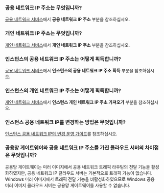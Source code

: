 ### 공용 네트워크 IP 주소는 무엇입니까?

[공용 네트워크 서비스](https://intl.intl.cloud.tencent.com/document/product/213/5224)에서 **공용 네트워크 IP 주소** 부분을 참조하십시오.

### 개인 네트워크 IP 주소는 무엇입니까?

[개인 네트워크 서비스](https://intl.intl.cloud.tencent.com/document/product/213/5225)에서 **개인 네트워크 IP 주소** 부분을 참조하십시오.

### 인스턴스의 공용 네트워크 IP 주소는 어떻게 획득합니까?

[공용 네트워크 서비스](https://intl.intl.cloud.tencent.com/document/product/213/5224)에서 **인스턴스의 공용 네트워크 IP 주소 획득** 부분을 참조하십시오.

### 인스턴스의 개인 네트워크 IP 주소는 어떻게 획득합니까?

[개인 네트워크 서비스](https://intl.intl.cloud.tencent.com/document/product/213/5225)에서 **인스턴스 개인 네트워크 IP 주소 가져오기** 부분을 참조하십시오.

### 인스턴스 공용 네트워크 IP를 변경하는 방법은 무엇입니까?

[인스턴스 공용 네트워크 IP의 변경 운영 가이드](https://intl.cloud.tencent.com/document/product/213/16642)를 참조하십시오.

### 공용망 게이트웨이와 공용 네트워크 IP 주소를 가진 클라우드 서버의 차이점은 무엇입니까?

공용망 게이트웨이는 미러 이미지에서 공용 네트워크 트래픽 라우팅의 전달 기능을 활성화하였지만, 공용 네트워크 IP 클라우드 서버는 기본적으로 트래픽 기능이 없습니다. Windows 미러 이미지에서 트래픽 전달 기능을 비활성화하였으므로 Windows 공용 미러 이미지 클라우드 서버는 공용망 게이트웨이를 사용할 수 없습니다.
